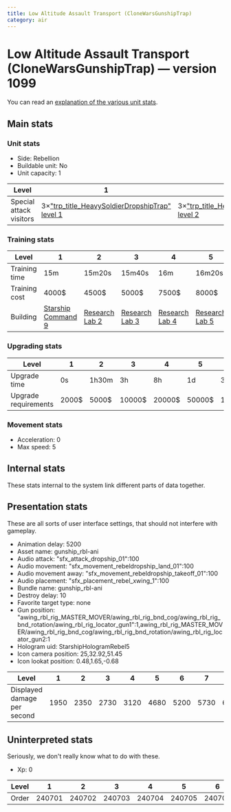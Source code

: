```yaml
---
title: Low Altitude Assault Transport (CloneWarsGunshipTrap)
category: air
---
```


# Low Altitude Assault Transport (CloneWarsGunshipTrap) — version 1099

You can read an [explanation  of the various unit stats](unitexplained.md).

## Main stats

### Unit stats

  * Side: Rebellion
  * Buildable unit: No
  * Unit capacity: 1

|Level                  |1                                                                              |2                                                                              |3                                                                              |4                                                                              |5                                                                              |6                                                                              |7                                                                              |8                                                                              |9                                                                              |10                                                                              |
|-----------------------|-------------------------------------------------------------------------------|-------------------------------------------------------------------------------|-------------------------------------------------------------------------------|-------------------------------------------------------------------------------|-------------------------------------------------------------------------------|-------------------------------------------------------------------------------|-------------------------------------------------------------------------------|-------------------------------------------------------------------------------|-------------------------------------------------------------------------------|--------------------------------------------------------------------------------|
|Special attack visitors|3×["trp_title_HeavySoldierDropshipTrap" level 1](HeavySoldierDropshipTrap.html)|3×["trp_title_HeavySoldierDropshipTrap" level 2](HeavySoldierDropshipTrap.html)|3×["trp_title_HeavySoldierDropshipTrap" level 3](HeavySoldierDropshipTrap.html)|3×["trp_title_HeavySoldierDropshipTrap" level 4](HeavySoldierDropshipTrap.html)|4×["trp_title_HeavySoldierDropshipTrap" level 5](HeavySoldierDropshipTrap.html)|4×["trp_title_HeavySoldierDropshipTrap" level 6](HeavySoldierDropshipTrap.html)|4×["trp_title_HeavySoldierDropshipTrap" level 7](HeavySoldierDropshipTrap.html)|4×["trp_title_HeavySoldierDropshipTrap" level 8](HeavySoldierDropshipTrap.html)|4×["trp_title_HeavySoldierDropshipTrap" level 9](HeavySoldierDropshipTrap.html)|4×["trp_title_HeavySoldierDropshipTrap" level 10](HeavySoldierDropshipTrap.html)|


### Training stats

|Level        |1                                           |2                                     |3                                     |4                                     |5                                     |6                                     |7                                     |8                                     |9                                     |10                                     |
|-------------|--------------------------------------------|--------------------------------------|--------------------------------------|--------------------------------------|--------------------------------------|--------------------------------------|--------------------------------------|--------------------------------------|--------------------------------------|---------------------------------------|
|Training time|15m                                         |15m20s                                |15m40s                                |16m                                   |16m20s                                |16m40s                                |17m                                   |17m20s                                |17m40s                                |18m                                    |
|Training cost|4000$                                       |4500$                                 |5000$                                 |7500$                                 |8000$                                 |10500$                                |11000$                                |13500$                                |14000$                                |16500$                                 |
|Building     |[Starship Command 9](rebelFleetCommand.html)|[Research Lab 2](rebelOffenseLab.html)|[Research Lab 3](rebelOffenseLab.html)|[Research Lab 4](rebelOffenseLab.html)|[Research Lab 5](rebelOffenseLab.html)|[Research Lab 6](rebelOffenseLab.html)|[Research Lab 7](rebelOffenseLab.html)|[Research Lab 8](rebelOffenseLab.html)|[Research Lab 9](rebelOffenseLab.html)|[Research Lab 10](rebelOffenseLab.html)|


### Upgrading stats

|Level               |1    |2    |3     |4     |5     |6      |7      |8      |9       |10      |
|--------------------|-----|-----|------|------|------|-------|-------|-------|--------|--------|
|Upgrade time        |0s   |1h30m|3h    |8h    |1d    |3d     |5d     |1w     |1w3d    |2w      |
|Upgrade requirements|2000$|5000$|10000$|20000$|50000$|135000$|225000$|450000$|1500000$|2500000$|


### Movement stats

  * Acceleration: 0
  * Max speed: 5

## Internal stats

These stats internal to the system link different parts of data together.


## Presentation stats

These are all sorts of user interface settings, that should not interfere with gameplay.

  * Animation delay: 5200
  * Asset name: gunship_rbl-ani
  * Audio attack: "sfx_attack_dropship_01":100
  * Audio movement: "sfx_movement_rebeldropship_land_01":100
  * Audio movement away: "sfx_movement_rebeldropship_takeoff_01":100
  * Audio placement: "sfx_placement_rebel_xwing_1":100
  * Bundle name: gunship_rbl-ani
  * Destroy delay: 10
  * Favorite target type: none
  * Gun position: "awing_rbl_rig_MASTER_MOVER/awing_rbl_rig_bnd_cog/awing_rbl_rig_bnd_rotation/awing_rbl_rig_locator_gun1":1,awing_rbl_rig_MASTER_MOVER/awing_rbl_rig_bnd_cog/awing_rbl_rig_bnd_rotation/awing_rbl_rig_locator_gun2:1
  * Hologram uid: StarshipHologramRebel5
  * Icon camera position: 25,32.92,51.45
  * Icon lookat position: 0.48,1.65,-0.68

|Level                      |1   |2   |3   |4   |5   |6   |7   |8   |9   |10  |
|---------------------------|----|----|----|----|----|----|----|----|----|----|
|Displayed damage per second|1950|2350|2730|3120|4680|5200|5730|6240|6760|7800|


## Uninterpreted stats

Seriously, we don't really know what to do with these.

  * Xp: 0

|Level|1     |2     |3     |4     |5     |6     |7     |8     |9     |10    |
|-----|------|------|------|------|------|------|------|------|------|------|
|Order|240701|240702|240703|240704|240705|240706|240707|240708|240709|240710|


